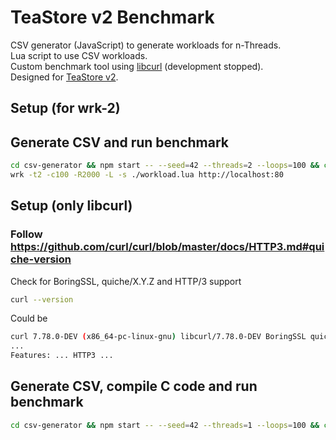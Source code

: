 # TeaStore v2 Benchmark
CSV generator (JavaScript) to generate workloads for n-Threads.  
Lua script to use CSV workloads.  
Custom benchmark tool using [libcurl](https://curl.se/libcurl) (development stopped).  
Designed for [TeaStore v2](https://github.com/DevPhilB/TeaStore).

## Setup (for wrk-2)
## Generate CSV and run benchmark
```sh
cd csv-generator && npm start -- --seed=42 --threads=2 --loops=100 && cd ..
wrk -t2 -c100 -R2000 -L -s ./workload.lua http://localhost:80
```

## Setup (only libcurl)
### Follow https://github.com/curl/curl/blob/master/docs/HTTP3.md#quiche-version
Check for BoringSSL, quiche/X.Y.Z and HTTP/3 support
```sh
curl --version
```
Could be 
```sh
curl 7.78.0-DEV (x86_64-pc-linux-gnu) libcurl/7.78.0-DEV BoringSSL quiche/X.Y.Z
...
Features: ... HTTP3 ...
```

## Generate CSV, compile C code and run benchmark

```sh
cd csv-generator && npm start -- --seed=42 --threads=1 --loops=100 && cd .. && make && ./benchmark
```
